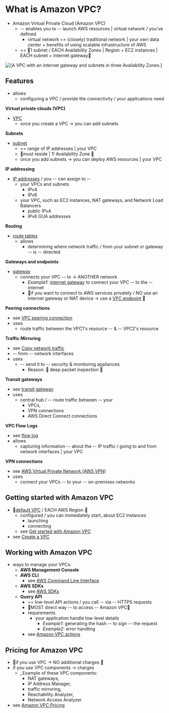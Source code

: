 # What is Amazon VPC?<a name="what-is-amazon-vpc"></a>

* Amazon Virtual Private Cloud \(Amazon VPC\)
  * -- enables you to -- launch AWS resources | virtual network / you've defined
    * virtual network == (closely) traditional network | your own data center + benefits of using scalable infrastructure of AWS
  * == 👀1 subnet / EACH Availability Zones | Region + EC2 instances | EACH subnet + internet gateway👀

![\[A VPC with an internet gateway and subnets in three Availability Zones.\]](http://docs.aws.amazon.com/vpc/latest/userguide/images/how-it-works.png)

## Features<a name="amazon-vpc-features"></a>

* allows
  * configuring a VPC / provide the connectivity / your applications need

**Virtual private clouds \(VPC\)**  
* [VPC](configure-your-vpc.md)
  * once you create a VPC -> you can add subnets

**Subnets**  
* [subnet](configure-subnets.md)
  * == range of IP addresses | your VPC
  * 👀must reside | 1! Availability Zone 👀
  * once you add subnets -> you can deploy AWS resources | your VPC

**IP addressing**  
* [IP addresses](vpc-ip-addressing.md) / you -- can assign to -- 
  * your VPCs and subnets
    * IPv4
    * IPv6
  * your VPC, such as EC2 instances, NAT gateways, and Network Load Balancers
    * public IPv4
    * IPv6 GUA addresses 

**Routing**  
* [route tables](VPC_Route_Tables.md)
  * allows
    * determining where network traffic / from your subnet or gateway -- is -- directed

**Gateways and endpoints**  
* [gateway](extend-intro.md)
  * connects your VPC -- to -> ANOTHER network
    * _Example1:_ [internet gateway](VPC_Internet_Gateway.md) to connect your VPC -- to the -- internet
    * 👀if you want to connect to AWS services privately / NO use an internet gateway or NAT device -> use a [VPC endpoint](https://docs.aws.amazon.com/vpc/latest/privatelink/privatelink-access-aws-services.html) 👀

**Peering connections**  
* see [VPC peering connection](https://docs.aws.amazon.com/vpc/latest/peering/)
* uses
  * route traffic between the VPC1's resource -- & -- VPC2's resource

**Traffic Mirroring**  
* see [Copy network traffic](https://docs.aws.amazon.com/vpc/latest/mirroring/)
* -- from -- network interfaces
* uses
  * -- send it to -- security & monitoring appliances
    * Reason: 🧠 deep packet inspection 🧠

**Transit gateways**  
* see [transit gateway](extend-tgw.md)
* uses
  * central hub / -- route traffic between -- your
    * VPCs,
    * VPN connections
    * AWS Direct Connect connections

**VPC Flow Logs**  
* see [flow log](flow-logs.md)
* allows
  * capturing information -- about the -- IP traffic / going to and from network interfaces | your VPC

**VPN connections**  
* see [AWS Virtual Private Network \(AWS VPN\)](vpn-connections.md)
* uses
  * connect your VPCs -- to your -- on\-premises networks 

## Getting started with Amazon VPC<a name="getting-started"></a>

* 👀[default VPC](default-vpc.md) / EACH AWS Region 👀
  * configured / you can immediately start, about EC2 instances 
    * launching
    * connecting
  * see [Get started with Amazon VPC](vpc-getting-started.md)
* see [Create a VPC](create-vpc.md)

## Working with Amazon VPC<a name="VPCInterfaces"></a>

* ways to manage your VPCs:
  + **AWS Management Console**
  + **AWS CLI**
    + see [AWS Command Line Interface](https://aws.amazon.com/cli/)
  + **AWS SDKs**
    + see [AWS SDKs](http://aws.amazon.com/tools/#SDKs)
  + **Query API**
    + == low\-level API actions / you call -- via -- HTTPS requests
    + 👀MOST direct way -- to access -- Amazon VPC👀
    + requirements
      + your application handle low-level details
        + _Example1:_ generating the hash -- to sign -- the request
        + _Example2:_ error handling
    + see [Amazon VPC actions](https://docs.aws.amazon.com/AWSEC2/latest/APIReference/OperationList-query-vpc.html)

## Pricing for Amazon VPC<a name="pricing"></a>

* 👀if you use VPC -> NO additional charges 👀
* if you use VPC components -> charges
  * _Example of these VPC components:
    * NAT gateways,
    * IP Address Manager,
    * traffic mirroring,
    * Reachability Analyzer,
    * Network Access Analyzer
* see [Amazon VPC Pricing](http://aws.amazon.com/vpc/pricing/)